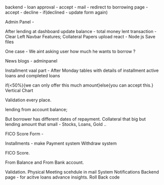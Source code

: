 <!-- Purpose - dropdown - 
    Education 10/10
    House 10/10
    Business 8/10
    Medical 5/10
    Car 6/10
    Others 4/10 -->
backend - loan approval - accept - mail - redirect to borrowing page - accept - decline - if(declined - update form again)
<!-- Collateral type(dropdown) and Value -->

Admin Panel - 
<!-- Verified table on different page -->
<!-- Send mail with different options(3,6,12,18)- Groupwise entries of interest rate.  -->
<!-- Mail with redirect on borrowing page with options displayed and Accept/Decline button. -->
After lending at dashboard update balance - total money lent transaction - 
Clear Left Navbar Features;
Collateral Papers upload react - Node js Save files

One case - We aint asking user how much he wants to borrow ? 



News blogs - adminpanel

Installment vaal part - After Monday
tables with details of installment 
active loans and completed loans

if(<50%){we can only offer this  much amount}else{you can accept this.}
Vertical Chart
<!-- OTP timer / Resend -->
<!-- Forgot password -->
Validation every place.

lending from account balance;
<!-- query for easy accounts creation .  -->

But borrower has different dates of repayment.
Collateral that big but lending amount that small  - Stocks, Loans, Gold ..

FICO Score Form - 

<!-- Before 29 -->
Installments - make Payment system
Withdraw system
<!-- Reject the loan system - Roll back in lenders data -->
FICO Score.
<!-- When can our lender withdraw his money !!  Ans - Lock in Period , GRADE -->
From Balance and From Bank account.

Validation. Physical Meeting scehdule in mail
System Notifications
Backend page - for acitve loans
advance insights.
Roll Back code


